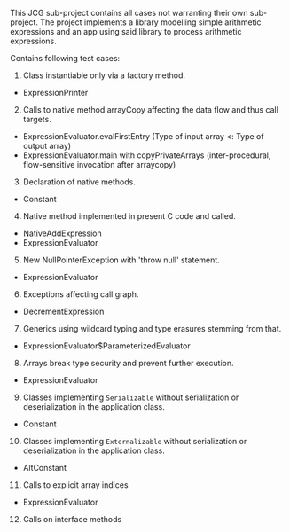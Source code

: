 This JCG sub-project contains all cases not warranting their own sub-project. The project implements a library modelling simple arithmetic expressions and an app using said library to process arithmetic expressions.

Contains following test cases:  

1. Class instantiable only via a factory method.  
  - ExpressionPrinter  
2. Calls to native method arrayCopy affecting the data flow and thus call targets.  
  - ExpressionEvaluator.evalFirstEntry (Type of input array <: Type of output array)
  - ExpressionEvaluator.main with copyPrivateArrays (inter-procedural, flow-sensitive invocation after arraycopy)  
3. Declaration of native methods.  
  - Constant  
4. Native method implemented in present C code and called.  
  - NativeAddExpression  
  - ExpressionEvaluator  
5. New NullPointerException with 'throw null' statement.   
  - ExpressionEvaluator  
6. Exceptions affecting call graph.  
  - DecrementExpression  
7. Generics using wildcard typing and type erasures stemming from that.  
  - ExpressionEvaluator$ParameterizedEvaluator  
8. Arrays break type security and prevent further execution.  
  - ExpressionEvaluator  
9. Classes implementing `Serializable` without serialization or deserialization in the application class.  
  - Constant   
10. Classes implementing `Externalizable` without serialization or deserialization in the application class.  
  - AltConstant  
11. Calls to explicit array indices
  - ExpressionEvaluator
12. Calls on interface methods
